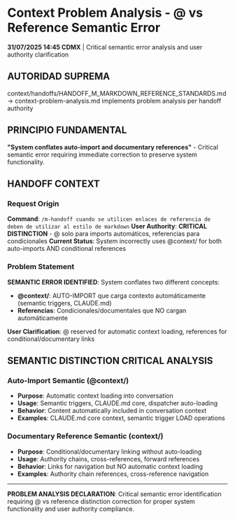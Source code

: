 # Context Problem Analysis - @ vs Reference Semantic Error

**31/07/2025 14:45 CDMX** | Critical semantic error analysis and user authority clarification

## AUTORIDAD SUPREMA
context/handoffs/HANDOFF_M_MARKDOWN_REFERENCE_STANDARDS.md → context-problem-analysis.md implements problem analysis per handoff authority

## PRINCIPIO FUNDAMENTAL
**"System conflates auto-import and documentary references"** - Critical semantic error requiring immediate correction to preserve system functionality.

## HANDOFF CONTEXT

### **Request Origin**
**Command**: `/m-handoff cuando se utilicen enlaces de referencia de deben de utilizar al estilo de markdown`
**User Authority**: **CRITICAL DISTINCTION** - @ solo para imports automáticos, referencias para condicionales
**Current Status**: System incorrectly uses @context/ for both auto-imports AND conditional references

### **Problem Statement**
**SEMANTIC ERROR IDENTIFIED**: System conflates two different concepts:
- **@context/**: AUTO-IMPORT que carga contexto automáticamente (semantic triggers, CLAUDE.md)
- **Referencias**: Condicionales/documentales que NO cargan automáticamente

**User Clarification**: @ reserved for automatic context loading, references for conditional/documentary links

## SEMANTIC DISTINCTION CRITICAL ANALYSIS

### **Auto-Import Semantic (@context/)**
- **Purpose**: Automatic context loading into conversation
- **Usage**: Semantic triggers, CLAUDE.md core, dispatcher auto-loading
- **Behavior**: Content automatically included in conversation context
- **Examples**: CLAUDE.md core context, semantic trigger LOAD operations

### **Documentary Reference Semantic (context/)**
- **Purpose**: Conditional/documentary linking without auto-loading
- **Usage**: Authority chains, cross-references, forward references
- **Behavior**: Links for navigation but NO automatic context loading
- **Examples**: Authority chain references, cross-reference navigation

---

**PROBLEM ANALYSIS DECLARATION**: Critical semantic error identification requiring @ vs reference distinction correction for proper system functionality and user authority compliance.